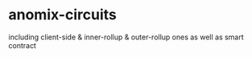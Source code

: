 # anomix-circuits
including client-side &amp; inner-rollup &amp; outer-rollup ones as well as smart contract
